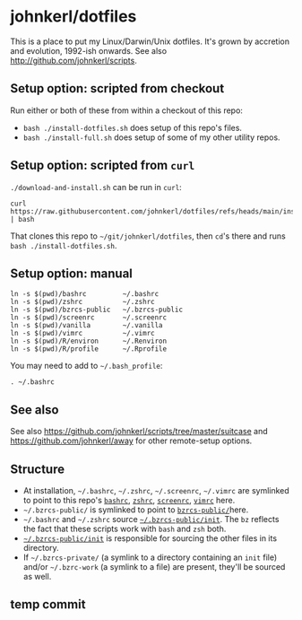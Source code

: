 # johnkerl/dotfiles

This is a place to put my Linux/Darwin/Unix dotfiles. It's grown by accretion and evolution,
1992-ish onwards.  See also http://github.com/johnkerl/scripts.

## Setup option: scripted from checkout

Run either or both of these from within a checkout of this repo:

* `bash ./install-dotfiles.sh` does setup of this repo's files.
* `bash ./install-full.sh` does setup of some of my other utility repos.

## Setup option: scripted from `curl`

`./download-and-install.sh` can be run in `curl`:

```
curl https://raw.githubusercontent.com/johnkerl/dotfiles/refs/heads/main/install.sh | bash
```

That clones this repo to `~/git/johnkerl/dotfiles`, then `cd`'s there and runs `bash
./install-dotfiles.sh`.

## Setup option: manual

```
ln -s $(pwd)/bashrc         ~/.bashrc
ln -s $(pwd)/zshrc          ~/.zshrc
ln -s $(pwd)/bzrcs-public   ~/.bzrcs-public
ln -s $(pwd)/screenrc       ~/.screenrc
ln -s $(pwd)/vanilla        ~/.vanilla
ln -s $(pwd)/vimrc          ~/.vimrc
ln -s $(pwd)/R/environ      ~/.Renviron
ln -s $(pwd)/R/profile      ~/.Rprofile
```

You may need to add to `~/.bash_profile`:

```
. ~/.bashrc
```

## See also

See also https://github.com/johnkerl/scripts/tree/master/suitcase and
https://github.com/johnkerl/away for other remote-setup options.

## Structure

* At installation, `~/.bashrc`, `~/.zshrc`, `~/.screenrc`, `~/.vimrc` are symlinked to point to this repo's [`bashrc`](./bashrc), [`zshrc`](./zshrc), [`screenrc`](./screenrc), [`vimrc`](./vimrc) here.
* `~/.bzrcs-public/` is symlinked to point to [`bzrcs-public/`](./bzrcs-public/)here.
* `~/.bashrc` and `~/.zshrc` source [`~/.bzrcs-public/init`](./bzrcs-public/init). The `bz` reflects the fact that these scripts work with `bash` and `zsh` both.
* [`~/.bzrcs-public/init`](./bzrcs-public/init) is responsible for sourcing the other files in its directory.
* If `~/.bzrcs-private/` (a symlink to a directory containing an `init` file) and/or
  `~/.bzrc-work` (a symlink to a file) are present, they'll be sourced as well.

## temp commit

